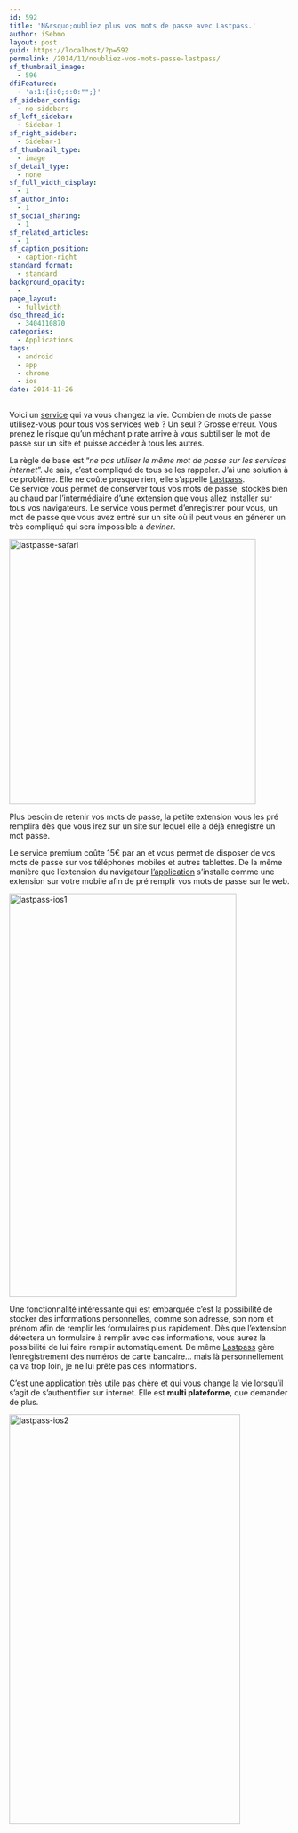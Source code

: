 ```yaml
---
id: 592
title: 'N&rsquo;oubliez plus vos mots de passe avec Lastpass.'
author: iSebmo
layout: post
guid: https://localhost/?p=592
permalink: /2014/11/noubliez-vos-mots-passe-lastpass/
sf_thumbnail_image:
  - 596
dfiFeatured:
  - 'a:1:{i:0;s:0:"";}'
sf_sidebar_config:
  - no-sidebars
sf_left_sidebar:
  - Sidebar-1
sf_right_sidebar:
  - Sidebar-1
sf_thumbnail_type:
  - image
sf_detail_type:
  - none
sf_full_width_display:
  - 1
sf_author_info:
  - 1
sf_social_sharing:
  - 1
sf_related_articles:
  - 1
sf_caption_position:
  - caption-right
standard_format:
  - standard
background_opacity:
  - 
page_layout:
  - fullwidth
dsq_thread_id:
  - 3404110870
categories:
  - Applications
tags:
  - android
  - app
  - chrome
  - ios
date: 2014-11-26
---
```

Voici un [service][1] qui va vous changez la vie. Combien de mots de passe utilisez-vous pour tous vos services web ? Un seul ? Grosse erreur. Vous prenez le risque qu’un méchant pirate arrive à vous subtiliser le mot de passe sur un site et puisse accéder à tous les autres.

La règle de base est “*ne pas utiliser le même mot de passe sur les services internet*”. Je sais, c’est compliqué de tous se les rappeler. J’ai une solution à ce problème. Elle ne coûte presque rien, elle s’appelle [Lastpass][1].  
Ce service vous permet de conserver tous vos mots de passe, stockés bien au chaud par l’intermédiaire d’une extension que vous allez installer sur tous vos navigateurs. Le service vous permet d’enregistrer pour vous, un mot de passe que vous avez entré sur un site où il peut vous en générer un très compliqué qui sera impossible à *deviner*.

[<img class="aligncenter  wp-image-597" src="https://s3.eu-central-1.amazonaws.com/tfada/lastpasse-safari.png" alt="lastpasse-safari" width="443" height="477" />][2]

Plus besoin de retenir vos mots de passe, la petite extension vous les pré remplira dès que vous irez sur un site sur lequel elle a déjà enregistré un mot passe.

Le service premium coûte 15€ par an et vous permet de disposer de vos mots de passe sur vos téléphones mobiles et autres tablettes. De la même manière que l’extension du navigateur [l’application][3] s’installe comme une extension sur votre mobile afin de pré remplir vos mots de passe sur le web.

[<img class="aligncenter  wp-image-594" src="https://s3.eu-central-1.amazonaws.com/tfada/lastpass-ios1-576x1024.jpg" alt="lastpass-ios1" width="408" height="725" />][4]

Une fonctionnalité intéressante qui est embarquée c’est la possibilité de stocker des informations personnelles, comme son adresse, son nom et prénom afin de remplir les formulaires plus rapidement. Dès que l’extension détectera un formulaire à remplir avec ces informations, vous aurez la possibilité de lui faire remplir automatiquement. De même [Lastpass][1] gère l’enregistrement des numéros de carte bancaire… mais là personnellement ça va trop loin, je ne lui prête pas ces informations.

C’est une application très utile pas chère et qui vous change la vie lorsqu’il s’agit de s’authentifier sur internet. Elle est **multi plateforme**, que demander de plus.

<img class="aligncenter  wp-image-595" src="https://s3.eu-central-1.amazonaws.com/tfada/lastpass-ios2-576x1024.jpg" alt="lastpass-ios2" width="415" height="737" />

 [1]: https://lastpass.com
 [2]: https://s3.eu-central-1.amazonaws.com/tfada/lastpasse-safari.png
 [3]: https://itunes.apple.com/fr/app/lastpass-for-premium-customers/id324613447?mt=8
 [4]: https://s3.eu-central-1.amazonaws.com/tfada/lastpass-ios1.jpg